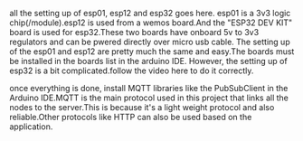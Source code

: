 all the setting up of esp01, esp12 and esp32 goes here.
esp01 is a 3v3 logic chip(/module).esp12 is used from a wemos board.And the "ESP32 DEV KIT" board is used for esp32.These two boards have onboard 5v to 3v3 regulators and can be pwered directly over micro usb cable.
The setting up of the esp01 and esp12 are pretty much the same and easy.The boards must be installed in the boards list in the arduino IDE. 
However, the setting up of esp32 is a bit complicated.follow the video here to do it correctly.

once everything is done, install MQTT libraries like the PubSubClient in the Arduino IDE.MQTT is the main protocol used in this project that links all the nodes to the server.This is because it's a light weight protocol and also reliable.Other protocols like HTTP can also be used based on the application.
